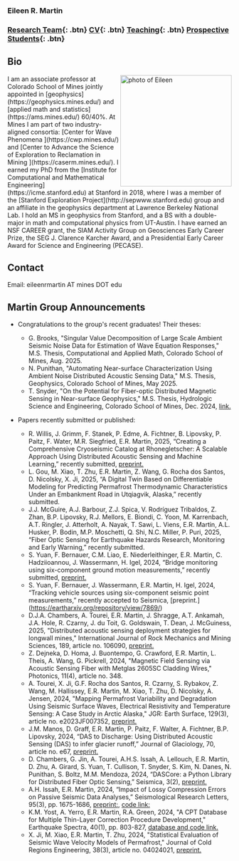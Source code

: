 ### Eileen R. Martin

###   [Research Team](/team){: .btn}      [CV](/docs/ermartin_CV.pdf){: .btn}       [Teaching](/teaching){: .btn}     [Prospective Students](/prospectiveStudents){: .btn}

## Bio

<img src="https://eileenrmartin.github.io/img/eileen.jpg" alt="photo of Eileen" align="right" style="width: 250px;"/>
I am an associate professor at Colorado School of Mines jointly appointed in [geophysics](https://geophysics.mines.edu/)  and [applied math and statistics](https://ams.mines.edu/) 60/40%. At Mines I am part of two industry-aligned consortia: [Center for Wave Phenomena ](https://cwp.mines.edu/) and [Center to Advance the Science of Exploration to Reclamation in Mining ](https://caserm.mines.edu/). I earned my PhD from the [Institute for Computational and Mathematical Engineering](https://icme.stanford.edu) at Stanford in 2018, where I was a member of the [Stanford Exploration Project](http://sepwww.stanford.edu) group and an affiliate in the geophysics department at Lawrence Berkeley National Lab. I hold an MS in geophysics from Stanford, and a BS with a double-major in math and computational physics from UT-Austin. I have earned an NSF CAREER grant, the SIAM Activity Group on Geosciences Early Career Prize, the SEG J. Clarence Karcher Award, and a Presidential Early Career Award for Science and Engineering (PECASE).  

## Contact


Email: eileenrmartin AT mines DOT edu
 

## Martin Group Announcements
* Congratulations to the group's recent graduates! Their theses:
  * G. Brooks, "Singular Value Decomposition of Large Scale Ambient Seismic Noise Data for Estimation of Wave Equation Responses," M.S. Thesis, Computational and Applied Math, Colorado School of Mines, Aug. 2025. 
  * N. Punithan, "Automating Near-surface Characterization Using Ambient Noise Distributed Acoustic Sensing Data," M.S. Thesis, Geophysics, Colorado School of Mines, May 2025.
  * T. Snyder, "On the Potential for Fiber-optic Distributed Magnetic Sensing in Near-surface Geophysics," M.S. Thesis, Hydrologic Science and Engineering, Colorado School of Mines, Dec. 2024, [link.](https://hdl.handle.net/11124/180389) 

* Papers recently submitted or published:

  * R. Willis, J. Grimm, F. Stanek, P. Edme, A. Fichtner, B. Lipovsky, P. Paitz, F. Water, M.R. Siegfried, E.R. Martin, 2025, “Creating a Comprehensive Cryoseismic Catalog at Rhonegletscher: A Scalable Approach Using Distributed Acoustic Sensing and Machine Learning,” recently submitted, [preprint.](https://essopenarchive.org/doi/full/10.22541/essoar.175455823.39542543/v1)
  * L. Gou, M. Xiao, T. Zhu, E.R. Martin, Z. Wang, G. Rocha dos Santos, D. Nicolsky, X. Ji, 2025, “A Digital Twin Based on Differentiable Modeling for Predicting Permafrost Thermodynamic Characteristics Under an Embankment Road in Utqiagvik, Alaska,” recently submitted. 
  * J.J. McGuire, A.J. Barbour, Z.J. Spica, V. Rodríguez Tribaldos, Z. Zhan, B.P. Lipovsky, R.J. Mellors, E. Biondi, C. Yoon, M. Karrenbach, A.T. Ringler, J. Atterholt, A. Nayak, T. Sawi, L. Viens, E.R. Martin, A.L. Husker, P. Bodin, M.P. Moschetti, Q. Shi, N.C. Miller, P. Puri, 2025, “Fiber Optic Sensing for Earthquake Hazards Research, Monitoring and Early Warning,” recently submitted.
  * S. Yuan, F. Bernauer, C.M. Liao, E. Niederleithinger, E.R. Martin, C. Hadziioannou, J. Wassermann, H. Igel, 2024, “Bridge monitoring using six-component ground motion measurements,” recently submitted, [preprint.](https://engrxiv.org/preprint/view/4004) 
  * S. Yuan, F. Bernauer, J. Wassermann, E.R. Martin, H. Igel, 2024, “Tracking vehicle sources using six-component seismic point measurements,” recently accepted to Seismica, [preprint.] (https://eartharxiv.org/repository/view/7869/) 
  * D.J.A. Chambers, A. Tourei, E.R. Martin, J. Shragge, A.T. Ankamah, J.A. Hole, R. Czarny, J. du Toit, G. Goldswain, T. Dean, J. McGuiness, 2025, "Distributed acoustic sensing deployment strategies for longwall mines," International Journal of Rock Mechanics and Mining Sciences, 189, article no. 106090, [preprint.](https://eartharxiv.org/repository/view/8242/)
  * Z. Dejneka, D. Homa, J. Buontempo, G. Crawford, E.R. Martin, L. Theis, A. Wang, G. Pickrell, 2024, "Magnetic Field Sensing via Acoustic Sensing Fiber with Metglas 2605SC Cladding Wires," Photonics, 11(4), article no. 348.
  * A. Tourei, X. Ji, G.F. Rocha dos Santos, R. Czarny, S. Rybakov, Z. Wang, M. Hallissey, E.R. Martin, M. Xiao, T. Zhu, D. Nicolsky, A. Jensen, 2024, "Mapping Permafrost Variability and Degradation Using Seismic Surface Waves, Electrical Resistivity and Temperature Sensing: A Case Study in Arctic Alaska," JGR: Earth Surface, 129(3), article no. e2023JF007352, [preprint.](https://eartharxiv.org/repository/view/5706/)
  * J.M. Manos, D. Graff, E.R. Martin, P. Paitz, F. Walter, A. Fichtner, B.P. Lipovsky, 2024, “DAS to Discharge: Using Distributed Acoustic Sensing (DAS) to infer glacier runoff,” Journal of Glaciology, 70, article no. e67, [preprint.](https://eartharxiv.org/repository/view/6680/)
  * D. Chambers, G. Jin, A. Tourei, A.H.S. Issah, A. Lellouch, E.R. Martin, D. Zhu, A. Girard, S. Yuan, T. Cullison, T. Snyder, S. Kim, N. Danes, N. Punithan, S. Boltz, M.M. Mendoza, 2024, “DASCore: a Python Library for Distributed Fiber Optic Sensing,” Seismica, 3(2), [preprint.](https://eartharxiv.org/repository/view/6571/)   
  * A.H. Issah, E.R. Martin, 2024, “Impact of Lossy Compression Errors on Passive Seismic Data Analyses,” Seismological Research Letters, 95(3), pp. 1675-1686, [preprint:](https://repository.mines.edu/handle/11124/177939), [code link:](https://github.com/aissah/Issah-SRL-compression-2023/) 
  * K.M. Yost, A. Yerro, E.R. Martin, R.A. Green, 2024, "A CPT Database for Multiple Thin-Layer Correction Procedure Development," Earthquake Spectra, 40(1), pp. 803-827, [database and code link.](https://data.lib.vt.edu/articles/dataset/Data_Associated_with_A_CPT_Database_for_Multiple_Thin-Layer_Correction_Procedure_Development/21408450) 
  * X. Ji, M. Xiao, E.R. Martin, T. Zhu, 2024, "Statistical Evaluation of Seismic Wave Velocity Models of Permafrost," Journal of Cold Regions Engineering, 38(3), article no. 04024021, [preprint.](https://eartharxiv.org/repository/view/5601/)
